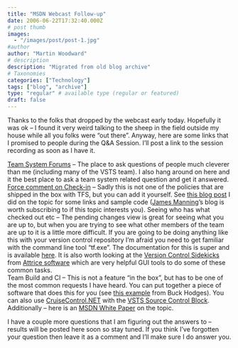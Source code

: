 ```yaml
---
title: "MSDN Webcast Follow-up"
date: 2006-06-22T17:32:40.000Z
# post thumb
images:
  - "/images/post/post-1.jpg"
#author
author: "Martin Woodward"
# description
description: "Migrated from old blog archive"
# Taxonomies
categories: ["Technology"]
tags: ["blog", "archive"]
type: "regular" # available type (regular or featured)
draft: false
---
```


Thanks to the folks that dropped by the webcast early today.  Hopefully it was ok – I found it very weird talking to the sheep in the field outside my house while all you folks were “out there”.  Anyway, here are some links that I promised to people during the Q&A Session.  I’ll post a link to the session recording as soon as I have it.

[Team System Forums](http://forums.microsoft.com/MSDN/default.aspx?ForumGroupID=5&SiteID=1) – The place to ask questions of people much cleverer than me (including many of the VSTS team).  I also hang around on here and it the best place to ask a team system related question and get it answered.
[Force comment on Check-in](http://www.woodwardweb.com/vsts/000194.html) – Sadly this is not one of the policies that are shipped in the box with TFS, but you can add it yourself.  See [this blog post](http://www.woodwardweb.com/vsts/000194.html) I did on the topic for some links and sample code ([James Manning](http://blogs.msdn.com/jmanning/)’s blog is worth subscribing to if this topic interests you).
Seeing who has what checked out etc – The pending changes view is great for seeing what you are up to, but when you are trying to see what other members of the team are up to it is a little more difficult.  If you are going to be doing anything like this with your version control repository I’m afraid you need to get familiar with the command line tool “tf.exe”.  The documentation for this is super and is available [here](http://msdn2.microsoft.com/en-us/library/cc31bk2e(en-us,vs.80).aspx).  It is also worth looking at the [Version Control Sidekicks](http://www.attrice.info/cm/tfs/index.htm) from [Attrice software](http://www.attrice.info/index.htm) which are very helpful GUI tools to do some of these common tasks.  
Team Build and CI – This is not a feature “in the box”, but has to be one of the most common requests I have heard.  You can put together a piece of software that does this for you (see [this example](http://blogs.msdn.com/buckh/archive/2005/09/19/471347.aspx) from Buck Hodges).  You can also use [CruiseControl.NET](http://ccnet.thoughtworks.com/) with the [VSTS Source Control Block](http://confluence.public.thoughtworks.org/x/zRE).  Additionally – here is an [MSDN White Paper](http://msdn.microsoft.com/library/default.asp?url=/library/en-us/dnvs05/html/ConIntTmFndBld.asp) on the topic.

I have a couple more questions that I am figuring out the answers to – results will be posted here soon so stay tuned.  If you think I’ve forgotten your question then leave it as a comment and I’ll make sure I do answer you.